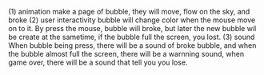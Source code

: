 (1) animation
  make a page of bubble, they will move, flow on the sky, and broke 
(2) user interactivity
  bubble will change color when the mouse move on to it. By press the mouse, bubble will broke, but later the new bubble wil be create at the sametime, if the bubble full the screen, you lost.
(3) sound
  When bubble being press, there will be a sound of broke bubble, and when the bubble almost full the screen, there will be a warnning sound, when game over, there will be a sound that tell you you lose.
